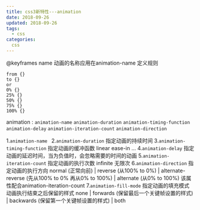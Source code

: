 ```yaml
---
title: css3新特性---animation
date: 2018-09-26
updated: 2018-09-26
tags:
  - css
categories:
  css
---
```


@keyframes name 动画的名称应用在animation-name
定义规则
```
from {}
to {}
or
0% {}
25% {}
50% {}
75% {}
100% {}
```
animation : `animation-name` `animation-duration` `animation-timing-function` `animation-delay` `animation-iteration-count` `animation-direction`
<!--more-->
1.`animation-name `
2.`animation-duration` 指定动画的持续时间
3.`animation-timing-function` 指定动画的缓冲函数 linear ease-in ...
4.`animation-delay` 指定动画的延迟时间，当为负值时，会忽略需要的时间的动画
5.`animation-iteration-count` 指定动画的执行次数 infinite 无限次
6.`animation-direction` 指定动画的执行方向 normal (正常向前) | reverse (从100% to 0%) | alternate-reverse (先从100% to 0% 再从0% to 100%) | alternate (从0% to 100%) 该属性配合animation-iteration-count
7.`animation-fill-mode` 指定动画的填充模式 动画执行结束之后保留的样式 none | forwards (保留最后一个关键帧设置的样式) | backwards (保留第一个关键帧设置的样式) | both